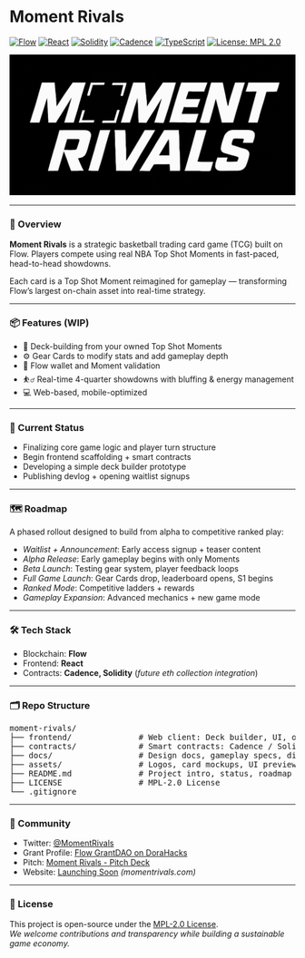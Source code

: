 # Moment Rivals 

[![Flow](https://img.shields.io/badge/Flow-00EF8B?style=for-the-badge&logo=flow&logoColor=black)](https://www.onflow.org/)
[![React](https://img.shields.io/badge/React-20232A?style=for-the-badge&logo=react&logoColor=61DAFB)](https://reactjs.org/)
[![Solidity](https://img.shields.io/badge/Solidity-8C8CFF?style=for-the-badge&logo=solidity&logoColor=white)](https://soliditylang.org/)
[![Cadence](https://img.shields.io/badge/Cadence-FD8A3C?style=for-the-badge)](https://developers.flow.com/cadence)
[![TypeScript](https://img.shields.io/badge/TypeScript-3178C6?style=for-the-badge&logo=typescript&logoColor=white)](https://www.typescriptlang.org/)
[![License: MPL 2.0](https://img.shields.io/badge/License-MPL_2.0-F7DF1E?style=for-the-badge)](https://www.mozilla.org/en-US/MPL/2.0/)

![Moment Rivals Logo](./assets/logos/MomentRivals_Logo_WhiteonBlack-2.png)

---

### 🏀 Overview 
**Moment Rivals** is a strategic basketball trading card game (TCG) built on Flow. Players compete using real NBA Top Shot Moments in fast-paced, head-to-head showdowns.

Each card is a Top Shot Moment reimagined for gameplay — transforming Flow’s largest on-chain asset into real-time strategy.

---

### 📦 Features (WIP)
- 🎴 Deck-building from your owned Top Shot Moments  
- ⚙️ Gear Cards to modify stats and add gameplay depth  
- 🔗 Flow wallet and Moment validation  
- ⛹️‍♂️ Real-time 4-quarter showdowns with bluffing & energy management  
- 💻 Web-based, mobile-optimized

---

### 📌 Current Status
- Finalizing core game logic and player turn structure  
- Begin frontend scaffolding + smart contracts  
- Developing a simple deck builder prototype  
- Publishing devlog + opening waitlist signups 

---

### 🗺️ Roadmap
A phased rollout designed to build from alpha to competitive ranked play:

- *Waitlist + Announcement*: Early access signup + teaser content  
- *Alpha Release*: Early gameplay begins with only Moments 
- *Beta Launch*: Testing gear system, player feedback loops  
- *Full Game Launch*: Gear Cards drop, leaderboard opens, S1 begins   
- *Ranked Mode*: Competitive ladders + rewards  
- *Gameplay Expansion*: Advanced mechanics + new game mode

---

### 🛠 Tech Stack
- Blockchain: **Flow**
- Frontend: **React**
- Contracts: **Cadence, Solidity** (*future eth collection integration*)

---

### 🗂 Repo Structure
<pre>
moment-rivals/  
├── frontend/              # Web client: Deck builder, UI, onboarding  
├── contracts/             # Smart contracts: Cadence / Solidity (EVM)  
├── docs/                  # Design docs, gameplay specs, diagrams  
├── assets/                # Logos, card mockups, UI previews  
├── README.md              # Project intro, status, roadmap  
├── LICENSE                # MPL-2.0 License 
└── .gitignore
</pre>

---

### 📣 Community
- Twitter: [@MomentRivals](https://twitter.com/MomentRivals)  
- Grant Profile: [Flow GrantDAO on DoraHacks](https://dorahacks.io/flow/detail)  
- Pitch: [Moment Rivals - Pitch Deck]()  
- Website: [Launching Soon]() *(momentrivals.com)*

---

### 🧾 License
This project is open-source under the [MPL-2.0 License](https://www.mozilla.org/en-US/MPL/2.0/).  
*We welcome contributions and transparency while building a sustainable game economy.*